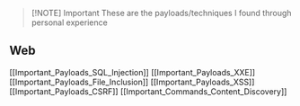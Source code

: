 
> [!NOTE] Important
> These are the payloads/techniques I found through personal experience

## Web
[[Important_Payloads_SQL_Injection]]
[[Important_Payloads_XXE]]
[[Important_Payloads_File_Inclusion]]
[[Important_Payloads_XSS]]
[[Important_Payloads_CSRF]]
[[Important_Commands_Content_Discovery]]